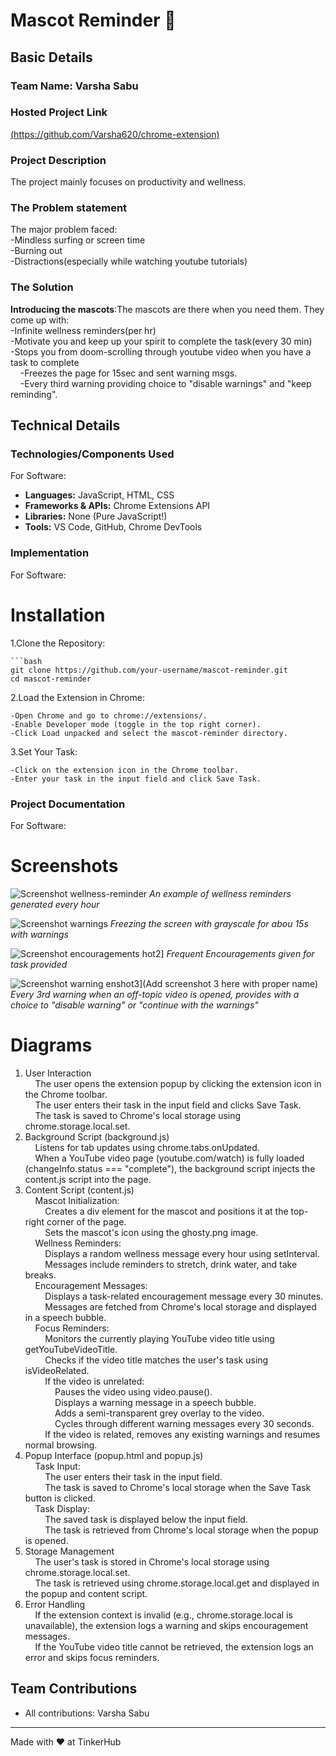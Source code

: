# Mascot Reminder 🎯


## Basic Details
### Team Name: Varsha Sabu

### Hosted Project Link
[(https://github.com/Varsha620/chrome-extension)](https://github.com/Varsha620/chrome-extension)

### Project Description
The project mainly focuses on productivity and wellness. 

### The Problem statement
The major problem faced:<br/>
-Mindless surfing or screen time<br/>
-Burning out<br/>
-Distractions(especially while watching youtube tutorials)

### The Solution
**Introducing the mascots**:The mascots are there when you need them. They come up with:<br/>
-Infinite wellness reminders(per hr)<br/>
-Motivate you and keep up your spirit to complete the task(every 30 min)<br/>
-Stops you from doom-scrolling through youtube video when you have a task to complete<br/>
&nbsp;&nbsp;&nbsp;&nbsp;-Freezes the page for 15sec and sent warning msgs.<br/>
&nbsp;&nbsp;&nbsp;&nbsp;-Every third warning providing choice to "disable warnings" and "keep reminding".<br/>

## Technical Details
### Technologies/Components Used
For Software:
- **Languages:** JavaScript, HTML, CSS  
- **Frameworks & APIs:** Chrome Extensions API  
- **Libraries:** None (Pure JavaScript!)  
- **Tools:** VS Code, GitHub, Chrome DevTools 


### Implementation
For Software:
# Installation
1.Clone the Repository:

    ```bash
    git clone https://github.com/your-username/mascot-reminder.git
    cd mascot-reminder

2.Load the Extension in Chrome:

    -Open Chrome and go to chrome://extensions/.
    -Enable Developer mode (toggle in the top right corner).
    -Click Load unpacked and select the mascot-reminder directory.

3.Set Your Task:

    -Click on the extension icon in the Chrome toolbar.
    -Enter your task in the input field and click Save Task.


### Project Documentation
For Software:

# Screenshots 
![Screenshot wellness-reminder](https://github.com/user-attachments/assets/87e4b346-3828-4751-9d0e-e12cb537ba13)
*An example of wellness reminders generated every hour*

![Screenshot warnings](https://github.com/user-attachments/assets/504e5a7e-d3e3-4f9c-8b56-73aca3cd4f10)
*Freezing the screen with grayscale for abou 15s with warnings*

![Screenshot encouragements](https://github.com/user-attachments/assets/c4c24573-0fa5-443f-a1e4-7859d8e16079)
hot2]
*Frequent Encouragements given for task provided*

![Screenshot warning](https://github.com/user-attachments/assets/091f19fe-04a6-407e-aceb-d18f42876a16)
enshot3](Add screenshot 3 here with proper name)
*Every 3rd warning when an off-topic video is opened, provides with a choice to "disable warning" or "continue with the warnings"*

# Diagrams
1. User Interaction<br/>
&nbsp;&nbsp;&nbsp;&nbsp;The user opens the extension popup by clicking the extension icon in the Chrome toolbar.<br/>
&nbsp;&nbsp;&nbsp;&nbsp;The user enters their task in the input field and clicks Save Task.<br/>
&nbsp;&nbsp;&nbsp;&nbsp;The task is saved to Chrome's local storage using chrome.storage.local.set.<br/>
2. Background Script (background.js)<br/>
&nbsp;&nbsp;&nbsp;&nbsp;Listens for tab updates using chrome.tabs.onUpdated.<br/>
&nbsp;&nbsp;&nbsp;&nbsp;When a YouTube video page (youtube.com/watch) is fully loaded (changeInfo.status === "complete"), the background script injects the content.js script into the page.<br/>
3. Content Script (content.js)<br/>
&nbsp;&nbsp;&nbsp;&nbsp;Mascot Initialization:<br/>
&nbsp;&nbsp;&nbsp;&nbsp;&nbsp;&nbsp;&nbsp;&nbsp;Creates a div element for the mascot and positions it at the top-right corner of the page.<br/>
&nbsp;&nbsp;&nbsp;&nbsp;&nbsp;&nbsp;&nbsp;&nbsp;Sets the mascot's icon using the ghosty.png image.<br/>
&nbsp;&nbsp;&nbsp;&nbsp;Wellness Reminders:<br/>
&nbsp;&nbsp;&nbsp;&nbsp;&nbsp;&nbsp;&nbsp;&nbsp;Displays a random wellness message every hour using setInterval.<br/>
&nbsp;&nbsp;&nbsp;&nbsp;&nbsp;&nbsp;&nbsp;&nbsp;Messages include reminders to stretch, drink water, and take breaks.<br/>
&nbsp;&nbsp;&nbsp;&nbsp;Encouragement Messages:<br/>
&nbsp;&nbsp;&nbsp;&nbsp;&nbsp;&nbsp;&nbsp;&nbsp;Displays a task-related encouragement message every 30 minutes.<br/>
&nbsp;&nbsp;&nbsp;&nbsp;&nbsp;&nbsp;&nbsp;&nbsp;Messages are fetched from Chrome's local storage and displayed in a speech bubble.<br/>
&nbsp;&nbsp;&nbsp;&nbsp;Focus Reminders:<br/>
&nbsp;&nbsp;&nbsp;&nbsp;&nbsp;&nbsp;&nbsp;&nbsp;Monitors the currently playing YouTube video title using getYouTubeVideoTitle.<br/>
&nbsp;&nbsp;&nbsp;&nbsp;&nbsp;&nbsp;&nbsp;&nbsp;Checks if the video title matches the user's task using isVideoRelated.<br/>
&nbsp;&nbsp;&nbsp;&nbsp;&nbsp;&nbsp;&nbsp;&nbsp;If the video is unrelated:<br/>
&nbsp;&nbsp;&nbsp;&nbsp;&nbsp;&nbsp;&nbsp;&nbsp;&nbsp;&nbsp;&nbsp;&nbsp;Pauses the video using video.pause().<br/>
&nbsp;&nbsp;&nbsp;&nbsp;&nbsp;&nbsp;&nbsp;&nbsp;&nbsp;&nbsp;&nbsp;&nbsp;Displays a warning message in a speech bubble.<br/>
&nbsp;&nbsp;&nbsp;&nbsp;&nbsp;&nbsp;&nbsp;&nbsp;&nbsp;&nbsp;&nbsp;&nbsp;Adds a semi-transparent grey overlay to the video.<br/>
&nbsp;&nbsp;&nbsp;&nbsp;&nbsp;&nbsp;&nbsp;&nbsp;&nbsp;&nbsp;&nbsp;&nbsp;Cycles through different warning messages every 30 seconds.<br/>
&nbsp;&nbsp;&nbsp;&nbsp;&nbsp;&nbsp;&nbsp;&nbsp;If the video is related, removes any existing warnings and resumes normal browsing.<br/>
4. Popup Interface (popup.html and popup.js)<br/>
&nbsp;&nbsp;&nbsp;&nbsp;Task Input:<br/>
&nbsp;&nbsp;&nbsp;&nbsp;&nbsp;&nbsp;&nbsp;&nbsp;The user enters their task in the input field.<br/>
&nbsp;&nbsp;&nbsp;&nbsp;&nbsp;&nbsp;&nbsp;&nbsp;The task is saved to Chrome's local storage when the Save Task button is clicked.<br/>
&nbsp;&nbsp;&nbsp;&nbsp;Task Display:<br/>
&nbsp;&nbsp;&nbsp;&nbsp;&nbsp;&nbsp;&nbsp;&nbsp;The saved task is displayed below the input field.<br/>
&nbsp;&nbsp;&nbsp;&nbsp;&nbsp;&nbsp;&nbsp;&nbsp;The task is retrieved from Chrome's local storage when the popup is opened.<br/>
5. Storage Management<br/>
&nbsp;&nbsp;&nbsp;&nbsp;The user's task is stored in Chrome's local storage using chrome.storage.local.set.<br/>
&nbsp;&nbsp;&nbsp;&nbsp;The task is retrieved using chrome.storage.local.get and displayed in the popup and content script.<br/>
6. Error Handling<br/>
&nbsp;&nbsp;&nbsp;&nbsp;If the extension context is invalid (e.g., chrome.storage.local is unavailable), the extension logs a warning and skips encouragement messages.<br/>
&nbsp;&nbsp;&nbsp;&nbsp;If the YouTube video title cannot be retrieved, the extension logs an error and skips focus reminders.<br/>


## Team Contributions
- All contributions: Varsha Sabu

---
Made with ❤️ at TinkerHub
